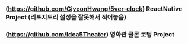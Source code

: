 ### (https://github.com/GiyeonHwang/5ver-clock) ReactNative Project (리포지토리 설정을 잘못해서 적어놓음)
### (https://github.com/Idea5Theater) 영화관 클론 코딩 Project
<!--
**pshhhhhhhhhh/pshhhhhhhhhh** is a ✨ _special_ ✨ repository because its `README.md` (this file) appears on your GitHub profile.

Here are some ideas to get you started:

- 🔭 I’m currently working on ...
- 🌱 I’m currently learning ...
- 👯 I’m looking to collaborate on ...
- 🤔 I’m looking for help with ...
- 💬 Ask me about ...
- 📫 How to reach me: ...
- 😄 Pronouns: ...
- ⚡ Fun fact: ...
-->
